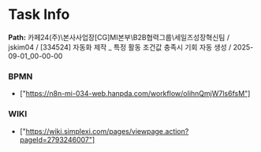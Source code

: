 # Task Info

**Path:** 카페24(주)\본사사업장\[CG]MI본부\B2B협력그룹\세일즈성장혁신팀 / jskim04 / [334524] 자동화 제작 _ 특정 활동 조건값 충족시 기회 자동 생성 / 2025-09-01_00-00-00

### BPMN
- ["https://n8n-mi-034-web.hanpda.com/workflow/oIihnQmjW7ls6fsM"]

### WIKI
- ["https://wiki.simplexi.com/pages/viewpage.action?pageId=2793246007"]

